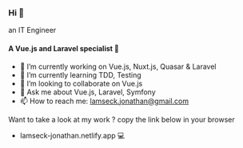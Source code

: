 ### Hi 👋

an IT Engineer

#### A Vue.js and Laravel specialist 🤩

- 🔭 I’m currently working on Vue.js, Nuxt.js, Quasar & Laravel
- 🌱 I’m currently learning TDD, Testing
- 👯 I’m looking to collaborate on Vue.js
- 💬 Ask me about Vue.js, Laravel, Symfony
- 📫 How to reach me: lamseck.jonathan@gmail.com 

Want to take a look at my work ? copy the link below in your browser
- lamseck-jonathan.netlify.app 💻

<!--
**lamseck-jonathan/lamseck-jonathan** is a ✨ _special_ ✨ repository because its `README.md` (this file) appears on your GitHub profile. 

